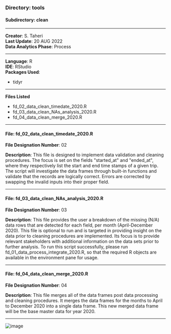 ### Directory: tools
#### Subdirectory: clean

------------

**Creator**: S. Taheri <br/>
**Last Update**: 20 AUG 2022 <br/>
**Data Analytics Phase**: Process

------------

**Language**: R <br/>
**IDE**: RStudio <br/>
**Packages Used**:
- tidyr

------------

**Files Listed**
- fd_02_data_clean_timedate_2020.R
- fd_03_data_clean_NAs_analysis_2020.R
- fd_04_data_clean_merge_2020.R

------------

#### File: fd_02_data_clean_timedate_2020.R
**File Designation Number**: 02

**Description**: This file is designed to implement data validation and cleaning procedures. The focus is set on the fields "started_at" and "ended_at", where they respectively list the start and end time stamps of a given trip. The script will investigate the data frames through built-in functions and validate that the records are logically correct. Errors are corrected by swapping the invalid inputs into their proper field.

------------
#### File: fd_03_data_clean_NAs_analysis_2020.R
**File Designation Number**: 03

**Description**: This file provides the user a breakdown of the missing (N/A) data rows that are detected for each field, per month (April-December 2020). This file is optional to run and is targeted in providing insight on the data prior to cleaning procedures are implemented. Its focus is to provide relevant stakeholders with additional information on the data sets prior to further analysis. To run this script successfully, please run fd_01_data_process_integrate_2020.R, so that the required R objects are available in the environment pane for usage.


------------

#### File: fd_04_data_clean_merge_2020.R
**File Designation Number**: 04

**Description**: This file merges all of the data frames post data processing and cleaning procedures. It merges the data frames for the months to April to December 2020 into a single data frame. This new merged data frame will be the base master data for year 2020.


------------
![image](https://user-images.githubusercontent.com/43623335/200710578-e3172245-e3fc-4fad-bcbd-abc0791e15cd.png)


